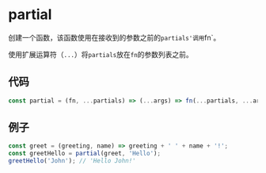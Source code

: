 # partial

创建一个函数，该函数使用在接收到的参数之前的`partials'调用`fn`。

使用扩展运算符（`...`）将`partials`放在`fn`的参数列表之前。

## 代码

```js
const partial = (fn, ...partials) => (...args) => fn(...partials, ...args);
```

## 例子

```js
const greet = (greeting, name) => greeting + ' ' + name + '!';
const greetHello = partial(greet, 'Hello');
greetHello('John'); // 'Hello John!'
```
